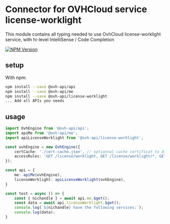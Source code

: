 # Connector for OVHCloud service license-worklight

This module contains all typing needed to use OvhCloud license-worklight service, with hi-level IntelliSense / Code Completion

[![NPM Version](https://img.shields.io/npm/v/@ovh-api/license-worklight.svg?style=flat)](https://www.npmjs.org/package/@ovh-api/license-worklight)

## setup

With npm:
````bash
npm install --save @ovh-api/api
npm install --save @ovh-api/me
npm install --save @ovh-api/license-worklight
... Add all APIs you needs
````

## usage

````typescript
import OvhEngine from '@ovh-api/api';
import apiMe from '@ovh-api/me';
import apiLicenseWorklight from '@ovh-api/license-worklight';

const ovhEngine = new OvhEngine({ 
    certCache: './cert-cache.json', // optionnal cache certificat to disk
    accessRules: 'GET /license/worklight, GET /license/worklight/*, GET /me', // optionnal limit the requested privileges.
});

const api = {
    me: apiMe(ovhEngine),
    licenseWorklight: apiLicenseWorklight(ovhEngine),
}

const test = async () => {
    const { nichandle } = await api.me.$get();
    const data = await api.licenseWorklight.$get();
    console.log(`${nichandle} have the following services:`);
    console.log(data);
}

````